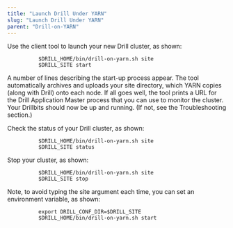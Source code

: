```yaml
---
title: "Launch Drill Under YARN"
slug: "Launch Drill Under YARN"
parent: "Drill-on-YARN"
---
```


Use the client tool to launch your new Drill cluster, as shown:

              $DRILL_HOME/bin/drill-on-yarn.sh site
              $DRILL_SITE start


A number of lines describing the start-up process appear. The tool automatically archives
and uploads your site directory, which YARN copies (along with Drill) onto each node. If all goes well, the tool prints a URL for the Drill Application Master process that you can use to monitor the cluster. Your Drillbits should now be up and running. (If not, see the Troubleshooting section.)

Check the status of your Drill cluster, as shown:

              $DRILL_HOME/bin/drill-on-yarn.sh site
              $DRILL_SITE status

Stop your cluster, as shown:

              $DRILL_HOME/bin/drill-on-yarn.sh site
              $DRILL_SITE stop


Note, to avoid typing the site argument each time, you can set an environment variable, as shown:

              export DRILL_CONF_DIR=$DRILL_SITE
              $DRILL_HOME/bin/drill-on-yarn.sh start